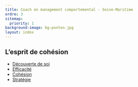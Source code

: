 ```yaml
---
title: Coach en management comportemental - Seine-Maritime
ordre: 3
sitemap:
  priority: 1
background-image: bg-ponton.jpg
layout: index
---
```


## L’esprit de cohésion
  
 - [Découverte de soi](/coaching-comportemental/)
 - [Efficacité](/consultant-formateur/)
 - [Cohésion](/coaching-comportemental/)
 - [Stratégie](/consultant-formateur/)

